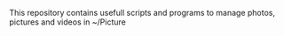 This repository contains usefull scripts and programs to manage photos, pictures and videos in ~/Picture

